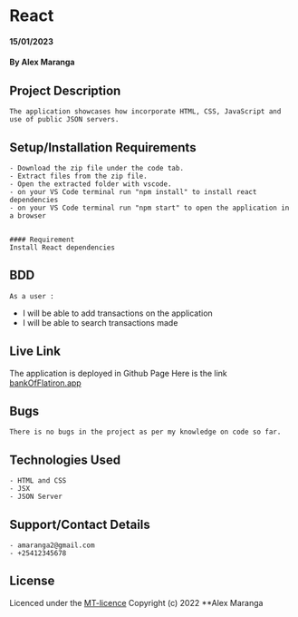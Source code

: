 # React
#### 15/01/2023
#### By Alex Maranga

## Project Description
    The application showcases how incorporate HTML, CSS, JavaScript and use of public JSON servers.

## Setup/Installation Requirements
    - Download the zip file under the code tab.
    - Extract files from the zip file.
    - Open the extracted folder with vscode.
    - on your VS Code terminal run "npm install" to install react dependencies
    - on your VS Code terminal run "npm start" to open the application in a browser


    #### Requirement
    Install React dependencies

## BDD
    As a user :
- I will be able to add transactions on the application
- I will be able to search transactions made

## Live Link
The application is deployed in Github Page
Here is the link [bankOfFlatiron.app](https://mashaa22.github.io/bank-of-flatiron/)

## Bugs
    There is no bugs in the project as per my knowledge on code so far. 

## Technologies Used
    - HTML and CSS
    - JSX
    - JSON Server

## Support/Contact Details
    - amaranga2@gmail.com
    - +25412345678

## License
Licenced under the [MT-licence](https://github.com/Mashaa22/bank-of-flatiron/blob/main/license) Copyright (c) 2022 **Alex Maranga
